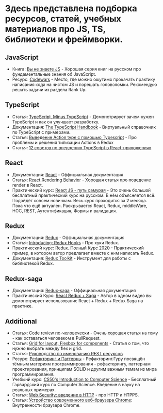 # Здесь представлена подборка ресурсов, статей, учебных материалов про JS, TS, библиотеки и фреймворки.

## JavaScript

 * Книга: [Вы не знаете JS](https://github.com/azat-io/you-dont-know-js-ru) - Хорошая серия книг на русском про фундаментальные знания об JavaScript. 
 * Ресурс: [Codewars](https://www.codewars.com/) - Место, где можно ощутимо прокачать практику написания кода на чистом JS и порешать головоломки. Рекомендую решать задачи из раздела Rank Up.

## TypeScript
* Статья: [TypeScript, Minus TypeScript](https://css-tricks.com/typescript-minus-typescript/) - Демонстрирует зачем нужен TypeScript и как он улучшает разработку. 
* Документация: [The TypeScript Handbook](https://www.typescriptlang.org/docs/handbook/intro.html) - Виртуальный справочник по TypeScript с примерами.
* Статья: [Выведение Action type с помощью Typescript](https://habr.com/ru/company/alfa/blog/452620/) - Про проблемы и решения типизации Actions в Redux
* Статья: [12 советов по внедрению TypeScript в React-приложениях](https://habr.com/ru/company/tinkoff/blog/505488/)

## React

* Документация: [React](https://reactjs.org/docs/getting-started.html) - Оффициальная документация 
* Статья: [React Rendering Behavior](https://blog.isquaredsoftware.com/2020/05/blogged-answers-a-mostly-complete-guide-to-react-rendering-behavior/) - Хорошая статья про поведение render в React. 
* Практический курс: [React JS - путь самурая](https://www.youtube.com/playlist?list=PLcvhF2Wqh7DNVy1OCUpG3i5lyxyBWhGZ8) - Это очень большой бесплатный практический курс на русском. В нём объясняется всё. Подойдёт совсем новичкам. Весь курс проходится за 2 месяца. Пока что ещё актуален. Раскрывается React, Redux, middleWare, HOC, REST, Аутентификация, Формы и валидация. 

## Redux

* Документация: [Redux](https://redux.js.org/) - Оффициальная документация
* Статья: [Introducing: Redux Hooks](https://itnext.io/introducing-redux-hooks-1bf9c568ecc2) - Про хуки Redux.
* Практический курс: [Redux. Полный Курс 2020](https://www.youtube.com/watch?v=YdYyYMFPa44) - Практический пример, в котором автор предлагает вместе с ним написать Redux.
* Документация: [Redux Toolkit](https://redux-toolkit.js.org/) - Инструмент для работы с библиотекой Redux.

## Redux-saga

* Документация: [Redux-saga](https://redux-saga.js.org/) - Оффициальная документация
* Практический Курс: [React Redux + Saga](https://www.youtube.com/watch?v=G3GGXIhggGs) - Автор в одном видео вы демонстрирует использование React + Redux + Redux Saga на практике. 

## Additional

* Статья: [Code review по-человечески](https://m.habr.com/ru/post/340550/) - Очень хорошая статья на тему - как оставаться человеком в PullRequest. 
* Статья: [Grid for layout, Flexbox for components](https://ishadeed.com/article/grid-layout-flexbox-components/) - Статья о том, что нужно выбрать между flex и grid.
* Статья: [Руководство по именованию REST ресурсов](https://si-dev.com/ru/blog/rest-api-naming-guide)
* Ресурс: [Рефакторинг и Паттерны](https://refactoring.guru/ru) - Рефакторинг.Гуру посвящён тёмным материям программирования - рефакторингу, паттернам проектирования, принципам SOLID и другим важным темам из мира программирования.
* Учебынй курс: [CS50's Introduction to Computer Science](https://courses.edx.org/courses/course-v1:HarvardX+CS50+X/course/) - Бесплатный Гарвардский курс по Computer Science. Введение в науку на реальных примерах.
* Статья: [Web Security: введение в HTTP](https://habr.com/ru/company/edison/blog/433288/) - про HTTP и HTPPS. 
* Статья: [Устройство современного веб-браузера Chrome](https://habr.com/ru/post/526696/): Внутренности браузера Chrome. 
